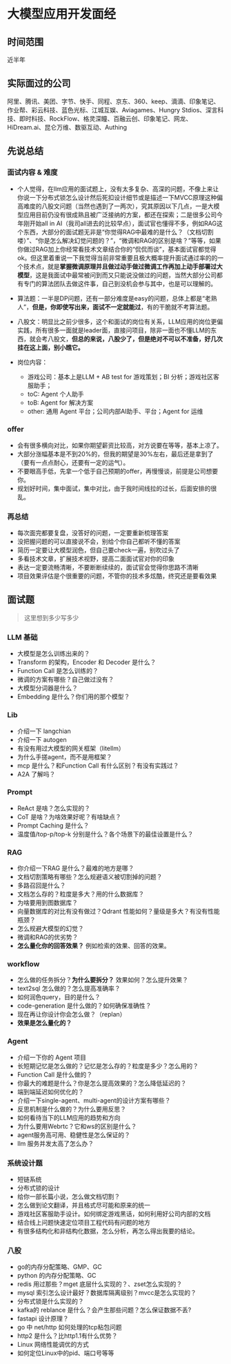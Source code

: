 # 大模型应用开发面经
## 时间范围
近半年

## 实际面过的公司
阿里、腾讯、美团、字节、快手、同程、京东、360、keep、滴滴、印象笔记、作业帮、彩云科技、蓝色光标、江城互娱、Aviagames、Hungry Stdios、深言科技、即时科技、RockFlow、格灵深瞳、百融云创、印象笔记、网龙、 HiDream.ai、昆仑万维、数驱互动、Authing

## 先说总结
### 面试内容 & 难度
- 个人觉得，在llm应用的面试题上，没有太多复杂、高深的问题，不像上来让你说一下分布式锁怎么设计然后死扣设计细节或是描述一下MVCC原理这种偏高难度的八股文问题（当然也遇到了一两次），究其原因以下几点，一是大模型应用目前仍没有很成熟且被广泛接纳的方案，都还在探索；二是很多公司今年刚开始all in AI（我司all进去的比较早点），面试官也懂得不多，例如RAG这个东西，大部分的面试题无非是“你觉得RAG中最难的是什么？（文档切割喽）”、“你是怎么解决幻觉问题的？”，“微调和RAG的区别是啥？”等等，如果你做过RAG加上你经常看技术文章结合你的“侃侃而谈”，基本面试官都觉得ok。但这里着重说一下我觉得当前非常重要且极大概率提升面试通过率的的一个技术点，就是**掌握微调原理并且做过动手做过微调工作再加上动手部署过大模型**，这是我面试中最常被问到而又只能说没做过的问题，当然大部分公司都有专门的算法团队去做这件事，自己到没机会参与其中，也是可以理解的。

- 算法题：一半是DP问题，还有一部分难度是easy的问题，总体上都是“老熟人”，**但是，你即使写出来，面试不一定就能过**，有的干脆就不考算法题。

- 八股文：明显比之前少很多，这个和面试的岗位有关系，LLM应用的岗位更偏实践，所有很多一面就是leader面，直接问项目，除非一面也不懂LLM的东西，就会考八股文，**但总的来说，八股少了，但是绝对不可以不准备，好几次挂在这上面，别小瞧它。**

- 岗位内容：
  - 游戏公司：基本上是LLM + AB test for 游戏策划；BI 分析；游戏社区客服助手；
  - toC: Agent 个人助手
  - toB: Agent for 解决方案
  - other: 通用 Agent 平台；公司内部AI助手、平台；Agent for 运维
    
### offer
- 会有很多横向对比，如果你期望薪资比较高，对方说要在等等，基本上凉了。
- 大部分涨幅基本是不到20%的，但我的期望是30%左右，最后还是拿到了（要有一点点耐心，还要有一定的运气）。
- 不要眼高手低，先拿一个低于自己预期的offer，再慢慢谈，前提是公司想要你。
- 规划好时间，集中面试，集中对比，由于我时间线拉的过长，后面安排的很乱。

### 再总结
- 每次面完都要复盘，没答好的问题，一定要重新梳理答案
- 没把握问题的可以直接说不会，别给个你自己都听不懂的答案
- 简历一定要让大模型润色，但自己要check一遍，别吹过头了
- 多看技术文章，扩展技术视野，提高二面面试官对你的印象
- 表达一定要流畅清晰，不要断断续续的，面试官会觉得你思路不清晰
- 项目效果评估是个很重要的问题，不管你的技术多炫酷，终究还是要看效果

## 面试题
> 这里想到多少写多少

### LLM 基础
- 大模型是怎么训练出来的？
- Transform 的架构，Encoder 和 Decoder 是什么？
- Function Call 是怎么训练的？
- 微调的方案有哪些？自己做过没有？
- 大模型分词器是什么？
- Embedding 是什么？你们用的那个模型？

### Lib
- 介绍一下 langchian
- 介绍一下 autogen
- 有没有用过大模型的网关框架（litellm）
- 为什么手搓agent，而不是用框架？
- mcp 是什么？和Function Call 有什么区别？有没有实践过？
- A2A 了解吗？

### Prompt
- ReAct 是啥？怎么实现的？
- CoT 是啥？为啥效果好呢？有啥缺点？
- Prompt Caching 是什么？
- 温度值/top-p/top-k 分别是什么？各个场景下的最佳设置是什么？

### RAG
- 你介绍一下RAG 是什么？最难的地方是哪？
- 文档切割策略有哪些？怎么规避语义被切割掉的问题？
- 多路召回是什么？
- 文档怎么存的？粒度是多大？用的什么数据库？
- 为啥要用到图数据库？
- 向量数据库的对比有没有做过？Qdrant 性能如何？量级是多大？有没有性能瓶颈？
- 怎么规避大模型的幻觉？
- 微调和RAG的优劣势？
- **怎么量化你的回答效果？** 例如检索的效果、回答的效果。

### workflow
- 怎么做的任务拆分？**为什么要拆分？** 效果如何？怎么提升效果？
- text2sql 怎么做的？怎么提高准确率？
- 如何润色query，目的是什么？
- code-generation 是什么做的？如何确保准确性？
- 现在再让你设计你会怎么做？（replan）
- **效果是怎么量化的？**

### Agent
- 介绍一下你的 Agent 项目
- 长短期记忆是怎么做的？记忆是怎么存的？粒度是多少？怎么用的？
- Function Call 是什么做的？
- 你最大的难题是什么？你是怎么提高效果的？怎么降低延迟的？
- 端到端延迟如何优化的？
- 介绍一下single-agent、multi-agent的设计方案有哪些？
- 反思机制是什么做的？为什么要用反思？
- 如何看待当下的LLM应用的趋势和方向
- 为什么要用Webrtc？它和ws的区别是什么？
- agent服务高可用、稳健性是怎么保证的？
- llm 服务并发太高了怎么办？

### 系统设计题
- 短链系统
- 分布式锁的设计
- 给你一部长篇小说，怎么做文档切割？
- 怎么做到论文翻译，并且格式尽可能和原来的统一
- 游戏社区客服助手设计。如何绑定游戏黑话，如何利用好公司内部的文档
- 结合线上问题快速定位项目工程代码有问题的地方
- 有很多结构化和非结构化数据，怎么分析，再怎么得出我要的结论。

### 八股
- go的内存分配策略、GMP、GC
- python 的内存分配策略、GC
- redis 用过那些？mget 底层什么实现的？、zset怎么实现的？
- mysql 索引怎么设计最好？数据库隔离级别？mvcc是怎么实现的？
- 分布式锁是什么实现的？
- kafka的 reblance 是什么？会产生那些问题？怎么保证数据不丢?
- fastapi 设计原理？
- go 中 net/http 如何处理的tcp粘包问题
- http2 是什么？比http1.1有什么优势？
- Linux 网络性能调优的方式
- 如何定位Linux中的pid、端口号等等
